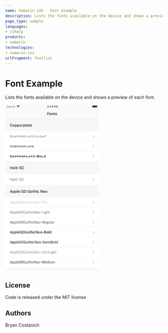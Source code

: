 ```yaml
---
name: Xamarin.iOS - Font Example
description: Lists the fonts available on the device and shows a preview of each font. License Code is released under the MIT license
page_type: sample
languages:
- csharp
products:
- xamarin
technologies:
- xamarin-ios
urlFragment: fontlist
---
```

# Font Example

Lists the fonts available on the device and shows a preview of each font.

![Main Screen](Screenshots/screenshot-1.png)

## License
Code is released under the MIT license

## Authors

Bryan Costanich
